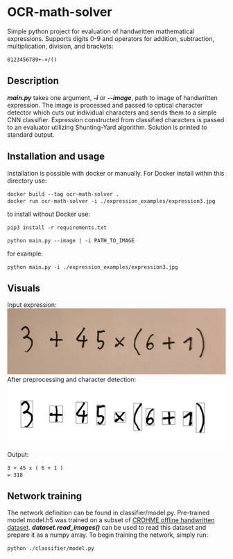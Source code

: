 # OCR-math-solver

Simple python project for evaluation of handwritten mathematical expressions. Supports digits 0-9 and operators for addition, subtraction, multiplication, division, and brackets:
```
0123456789+-×/()
```

## Description
***main.py*** takes one argument, ***-i*** or ***--image***, path to image of handwritten expression. The image is processed and passed to optical character detector which cuts out individual characters and sends them to a simple CNN classifier. Expression constructed from classified characters is passed to an evaluator utilizing Shunting-Yard algorithm. Solution is printed to standard output.

## Installation and usage
Installation is possible with docker or manually. For Docker install within this directory use:
```
docker build --tag ocr-math-solver .    
docker run ocr-math-solver -i ./expression_examples/expression3.jpg
```
to install without Docker use:
```
pip3 install -r requirements.txt
```
```
python main.py --image | -i PATH_TO_IMAGE
```
for example:
```
python main.py -i ./expression_examples/expression3.jpg
```

## Visuals
Input expression:  
<img src="expression_examples/expression3.jpg" width="600">  
After preprocessing and character detection:  
<img src="boxed.png" width="600">  
Output:
```
3 + 45 x ( 6 + 1 )
= 318
```

## Network training
The network definition can be found in classifier/model.py. Pre-trained model model.h5 was trained on a subset of [CROHME offline handwritten dataset](https://github.com/ThomasLech/CROHME_extractor). ***dataset.read_images()*** can be used to read this dataset and prepare it as a numpy array. To begin training the network, simply run:
```
python ./classifier/model.py
```



